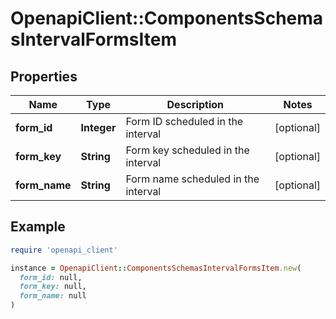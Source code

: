 # OpenapiClient::ComponentsSchemasIntervalFormsItem

## Properties

| Name | Type | Description | Notes |
| ---- | ---- | ----------- | ----- |
| **form_id** | **Integer** | Form ID scheduled in the interval | [optional] |
| **form_key** | **String** | Form key scheduled in the interval | [optional] |
| **form_name** | **String** | Form name scheduled in the interval | [optional] |

## Example

```ruby
require 'openapi_client'

instance = OpenapiClient::ComponentsSchemasIntervalFormsItem.new(
  form_id: null,
  form_key: null,
  form_name: null
)
```

